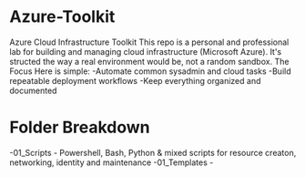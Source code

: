 # Azure-Toolkit
Azure Cloud Infrastructure Toolkit
This repo is a personal and professional lab for building and managing cloud infrastructure (Microsoft Azure). It's structed the way a real environment would be, not a random sandbox.
The Focus Here is simple:
  -Automate common sysadmin and cloud tasks
  -Build repeatable deployment workflows
  -Keep everything organized and documented
# Folder Breakdown
  -01_Scripts - Powershell, Bash, Python & mixed scripts for resource creaton, networking, identity and maintenance
  -01_Templates - 
